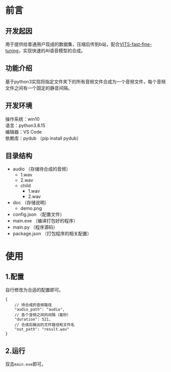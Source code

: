 # 前言

## 开发起因
用于提供给普通用户现成的数据集，压缩后传到b站，配合[VITS-fast-fine-tuning](https://github.com/Plachtaa/VITS-fast-fine-tuning)，实现快速的AI语音模型的合成。

## 功能介绍
基于python3实现将指定文件夹下的所有音频文件合成为一个音频文件，每个音频文件之间有一个固定的静音间隔。

## 开发环境
操作系统：win10  
语言：python3.8.15  
编辑器：VS Code  
依赖库：pydub （pip install pydub）  

## 目录结构
- audio （存储待合成的音频）
  - 1.wav
  - 2.wav
  - child
    - 1.wav
    - 2.wav
- doc （存储说明）
  - demo.png
- config.json （配置文件）
- main.exe （编译打包好的程序）
- main.py （程序源码）
- package.json （打包程序的相关配置）

# 使用

## 1.配置
自行修改为合适的配置即可。
```
{
    // 待合成的音频路径
    "audio_path": "audio",
    // 各个音频之间的间隔（毫秒）
    "duration": 521,
    // 合成后输出的文件路径和文件名
    "out_path": "result.wav"
}
```

## 2.运行
双击`main.exe`即可。

